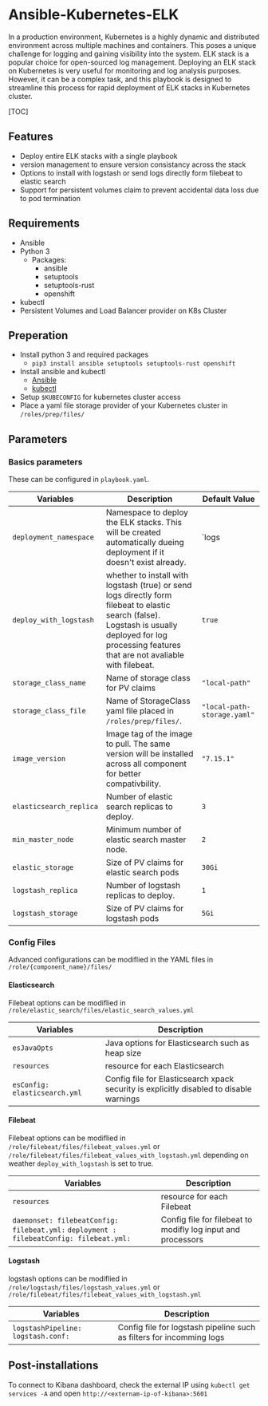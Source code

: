 # Ansible-Kubernetes-ELK
In a production environment, Kubernetes is a highly dynamic and distributed environment across multiple machines and containers. This poses a unique challenge for logging and gaining visibility into the system.
ELK stack is a popular choice for open-sourced log management. Deploying an ELK stack on Kubernetes is very useful for monitoring and log analysis purposes. However, it can be a complex task, and this playbook is designed to streamline this process for rapid deployment of ELK stacks in Kubernetes cluster.

[TOC]

## Features
- Deploy entire ELK stacks with a single playbook
- version management to ensure version consistancy across the stack
- Options to install with logstash or send logs directly form filebeat to elastic search
- Support for persistent volumes claim to prevent accidental data loss due to pod termination

## Requirements
- Ansible
- Python 3
	- Packages:
		- ansible
		- setuptools
		- setuptools-rust
		- openshift
- kubectl
- Persistent Volumes and Load Balancer provider on K8s Cluster

## Preperation
- Install python 3 and required packages 
	- `pip3 install ansible setuptools setuptools-rust openshift`
- Install ansible and kubectl
	- [Ansible](https://docs.ansible.com/ansible/latest/installation_guide/intro_installation.html)
	- [kubectl](https://kubernetes.io/docs/tasks/tools/install-kubectl-linux/)
- Setup `$KUBECONFIG` for kubernetes cluster access
- Place a yaml file storage provider of your Kubernetes cluster in `/roles/prep/files/`

## Parameters
### Basics parameters
These can be configured in `playbook.yaml`.

| **Variables** | **Description** | **Default Value**
| ------------ | ------------ | ------------ |
| `deployment_namespace`  |  Namespace to deploy the ELK stacks. This will be created automatically dueing deployment if it doesn't exist already. | `logs|
| `deploy_with_logstash`  | whether to install with logstash (true) or send logs directly form filebeat to elastic search (false). Logstash is usually deployed for log processing features that are not avaliable with filebeat. | `true`  |
| `storage_class_name` | Name of storage class for PV claims | `"local-path"` | 
| `storage_class_file` | Name of StorageClass yaml file placed in `/roles/prep/files/`. | `"local-path-storage.yaml"` |
| `image_version` | Image tag of the image to pull. The same version will be installed across all component for better compativbility. | `"7.15.1"` |
| `elasticsearch_replica` | Number of elastic search replicas to deploy. | `3` |
| `min_master_node` | Minimum number of elastic search master node. | `2` |
| `elastic_storage` | Size of PV claims for elastic search pods | `30Gi` |
| `logstash_replica` | Number of logstash replicas to deploy. | `1` |
| `logstash_storage` | Size of PV claims for logstash pods | `5Gi` |
### Config Files
Advanced configurations can be modiflied in the YAML files in `/role/{component_name}/files/`
#### Elasticsearch
Filebeat options can be modiflied in `/role/elastic_search/files/elastic_search_values.yml`

| Variables  |  Description |
| ------------ | ------------ |
| `esJavaOpts`  |  Java options for Elasticsearch such as heap size |
| `resources`  |  resource for each Elasticsearch |
|  `esConfig: elasticsearch.yml` |  Config file for Elasticsearch xpack security is explicitly disabled to disable warnings |

#### Filebeat
Filebeat options can be modiflied in `/role/filebeat/files/filebeat_values.yml` or `/role/filebeat/files/filebeat_values_with_logstash.yml` depending on weather `deploy_with_logstash` is set to true.

| Variables  |  Description |
| ------------ | ------------ |
| `resources`  |  resource for each Filebeat |
|  `daemonset: filebeatConfig: filebeat.yml:` `deployment : filebeatConfig: filebeat.yml:`|  Config file for filebeat to modifly log input and processors |

#### Logstash
logstash options can be modiflied in `/role/logstash/files/logstash_values.yml` or `/role/filebeat/files/filebeat_values_with_logstash.yml`

| Variables  |  Description |
| ------------ | ------------ |
| `logstashPipeline: logstash.conf:`|   Config file for logstash pipeline such as filters for incomming logs |

## Post-installations
To connect to Kibana dashboard, check the external IP using `kubectl get services -A` and open `http://<externam-ip-of-kibana>:5601`
